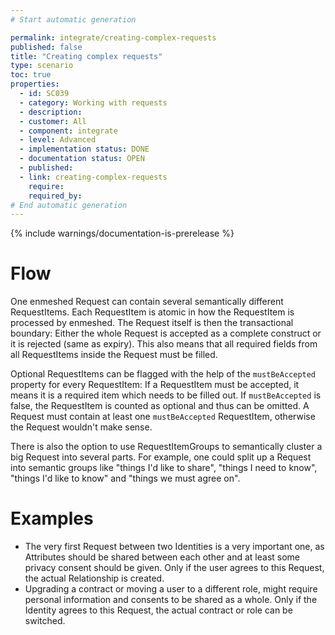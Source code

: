 ```yaml
---
# Start automatic generation

permalink: integrate/creating-complex-requests
published: false
title: "Creating complex requests"
type: scenario
toc: true
properties:
  - id: SC039
  - category: Working with requests
  - description:
  - customer: All
  - component: integrate
  - level: Advanced
  - implementation status: DONE
  - documentation status: OPEN
  - published:
  - link: creating-complex-requests
    require:
    required_by:
# End automatic generation
---
```


{% include warnings/documentation-is-prerelease %}

# Flow

One enmeshed Request can contain several semantically different RequestItems. Each RequestItem is atomic in how the RequestItem is processed by enmeshed. The Request itself is then the transactional boundary: Either the whole Request is accepted as a complete construct or it is rejected (same as expiry). This also means that all required fields from all RequestItems inside the Request must be filled.

Optional RequestItems can be flagged with the help of the `mustBeAccepted` property for every RequestItem: If a RequestItem must be accepted, it means it is a required item which needs to be filled out. If `mustBeAccepted` is false, the RequestItem is counted as optional and thus can be omitted. A Request must contain at least one `mustBeAccepted` RequestItem, otherwise the Request wouldn't make sense.

There is also the option to use RequestItemGroups to semantically cluster a big Request into several parts. For example, one could split up a Request into semantic groups like "things I'd like to share", "things I need to know", "things I'd like to know" and "things we must agree on".

# Examples

- The very first Request between two Identities is a very important one, as Attributes should be shared between each other and at least some privacy consent should be given. Only if the user agrees to this Request, the actual Relationship is created.
- Upgrading a contract or moving a user to a different role, might require personal information and consents to be shared as a whole. Only if the Identity agrees to this Request, the actual contract or role can be switched.
